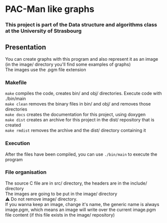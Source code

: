 # PAC-Man like graphs  
### This project is part of the Data structure and algorithms class at the University of Strasbourg  


## Presentation  
You can create graphs with this program and also represent it as an image (in the image/ directory you'll find some examples of graphs)  
The images use the .pgm file extension

### Makefile  
`make` compiles the code, creates bin/ and obj/ directories. Execute code with ./bin/main  
`make clean` removes the binary files in bin/ and obj/ and removes those directories  
`make docs` creates the documentation for this project, using doxygen  
`make dist` creates an archive for this project in the dist/ repository that is created  
`make rmdist` removes the archive and the dist/ directory containing it  


### Execution  
After the files have been compiled, you can use `./bin/main` to execute the program  


### File organisation  
The source C file are in src/ directory, the headers are in the include/ directory  
The images are going to be put in the image/ directory  
:warning: Do not remove image/ directory.  
If you wanna keep an image, change it's name, the generic name is always image.pgm, which means an image will write over the current image.pgm file content (if this file exists in the image/ repository) 